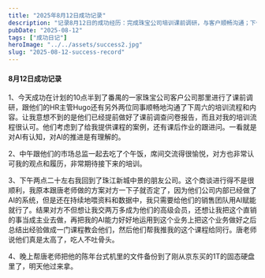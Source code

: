 ```yaml
---
title: "2025年8月12日成功记录"
description: "记录8月12日的成功经历：完成珠宝公司培训课前调研，与客户顺畅沟通；下午商谈遇到挑战，晚上帮助朋友备份文件。"
pubDate: "2025-08-12"
tags: ["成功日记"]
heroImage: "../../assets/success2.jpg"
slug: "2025-08-12-success-record"
---
```


#### 8月12日成功记录

1、今天成功在计划的10点半到了番禺的一家珠宝公司客户公司那里进行了课前调研，跟他们的HR主管Hugo还有另外两位同事顺畅地沟通了下周六的培训流程和内容。让我意想不到的是他们已经提前做好了课前调查问卷报告，而且对我的培训流程很认可。他们考虑到了给我提供课程的案例，还有课后作业的跟进问。一看就是对AI有认知，对AI的推进是有理解的。

2、中午跟他们的市场总监一起去吃了个午饭，席间交流得很愉悦，对方也非常认可我的观点和履历，非常期待接下来的培训。

3、下午两点二十左右我回到了珠江新城中景的朋友公司。这个商谈进行得不是很顺利，我原本跟唐老师做的方案对方一下子就否定了，因为他们公司内部已经做了AI的系统，但是还在持续地喂资料和数据中，我只需要给他们的销售团队用AI赋能就行了。结果对方不但想让我交两万多成为他们的高级会员，还想让我把这个直销的事当成主业去做，再把我的AI能力好好地运用到这个业务上把这个业务做好之后总结出经验做成一门课程教会他们，然后他们帮我推我的这个课程给同行。唐老师说他们真是太高了，吃人不吐骨头。

4、晚上帮唐老师把他的陈年台式机里的文件备份到了刚从京东买的1T的固态硬盘里了，明天他过来拿。

